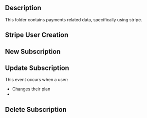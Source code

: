 ## Description

This folder contains payments related data, specifically using stripe.

## Stripe User Creation

## New Subscription

## Update Subscription

This event occurs when a user:

-   Changes their plan
-

## Delete Subscription
